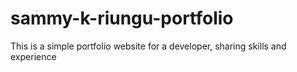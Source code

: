 # sammy-k-riungu-portfolio
This is a simple portfolio website for a developer,  sharing skills and experience
